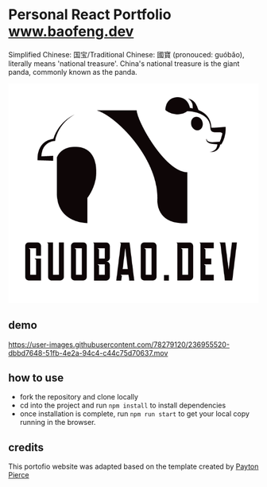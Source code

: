 # Personal React Portfolio www.baofeng.dev

Simplified Chinese: 国宝/Traditional Chinese: 國寶 (pronouced: guóbǎo), literally means 'national treasure'. China's national treasure is the giant panda, commonly known as the panda. 

![image](./src/assets/logo.png)

## demo


https://user-images.githubusercontent.com/78279120/236955520-dbbd7648-51fb-4e2a-94c4-c44c75d70637.mov




## how to use

- fork the repository and clone locally
- cd into the project and run `npm install` to install dependencies
- once installation is complete, run `npm run start` to get your local copy running in the browser.


## credits

This portofio website was adapted based on the template created by [Payton Pierce](https://paytonpierce.dev)
